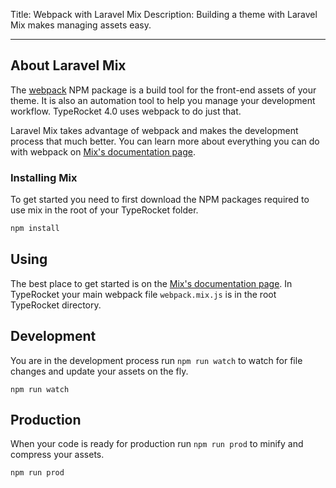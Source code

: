 Title: Webpack with Laravel Mix
Description: Building a theme with Laravel Mix makes managing assets easy.

---

## About Laravel Mix

The [webpack](https://webpack.js.org/) NPM package is a build tool for the front-end assets of your theme. It is also an automation tool to help you manage your development workflow. TypeRocket 4.0 uses webpack to do just that.

Laravel Mix takes advantage of webpack and makes the development process that much better. You can learn more about everything you can do with webpack on [Mix's documentation page](https://laravel.com/docs/5.8/mix).

### Installing Mix

To get started you need to first download the NPM packages required to use mix in the root of your TypeRocket folder.

```bash
npm install
```

## Using

The best place to get started is on the [Mix's documentation page](https://laravel.com/docs/5.8/mix). In TypeRocket your main webpack file `webpack.mix.js` is in the root TypeRocket directory. 


## Development

You are in the development process run `npm run watch` to watch for file changes and update your assets on the fly.

```shell
npm run watch
```

## Production

When your code is ready for production run `npm run prod` to minify and compress your assets.

```bash
npm run prod
```